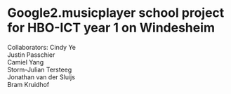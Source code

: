# Google2.musicplayer school project for HBO-ICT year 1 on Windesheim
Collaborators:
Cindy Ye  
Justin Passchier  
Camiel Yang  
Storm-Julian Tersteeg  
Jonathan van der Sluijs  
Bram Kruidhof  
